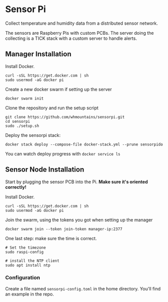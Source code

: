 # Sensor Pi

Collect temperature and humidity data from a distributed sensor network.

The sensors are Raspberry Pis with custom PCBs. The server doing the collecting
is a TICK stack with a custom server to handle alerts.

## Manager Installation

Install Docker.

```shell
curl -sSL https://get.docker.com | sh
sudo usermod -aG docker pi
```

Create a new docker swarm if setting up the server

```shell
docker swarm init
```

Clone the repository and run the setup script

```shell
git clone https://github.com/whmountains/sensorpi.git
cd sensorpi
sudo ./setup.sh
```

Deploy the sensorpi stack:

```shell
docker stack deploy --compose-file docker-stack.yml --prune sensorpido
```

You can watch deploy progress with `docker service ls`

## Sensor Node Installation

Start by plugging the sensor PCB into the Pi. **Make sure it's oriented correctly!**

Install Docker.

```shell
curl -sSL https://get.docker.com | sh
sudo usermod -aG docker pi
```

Join the swarm, using the tokens you got when setting up the manager

```shell
docker swarm join --token join-token manager-ip:2377
```

One last step: make sure the time is correct.

```shell
# Set the timezone
sudo raspi-config

# install the NTP client
sudo apt install ntp
```

### Configuration

Create a file named `sensorpi-config.toml` in the home directory. You'll find an example in the repo.

